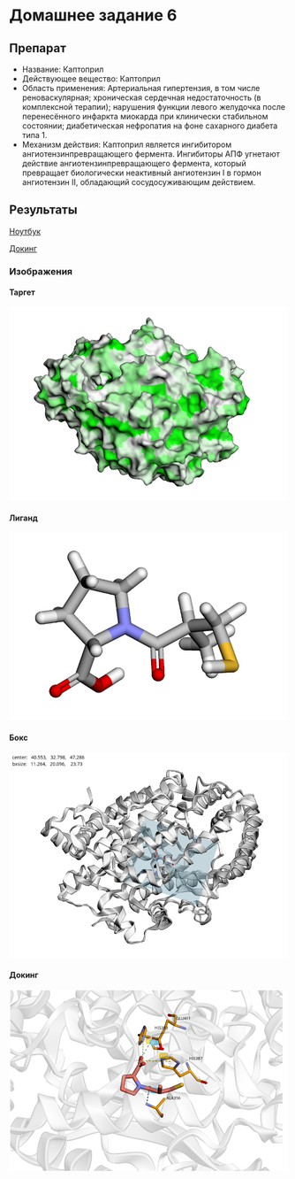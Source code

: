 # Домашнее задание 6

## Препарат

- Название: Каптоприл
- Действующее вещество: Каптоприл
- Область применения: Артериальная гипертензия, в том числе реноваскулярная; хроническая сердечная недостаточность (в комплексной терапии); нарушения функции левого желудочка после перенесённого инфаркта миокарда при клинически стабильном состоянии; диабетическая нефропатия на фоне сахарного диабета типа 1.
- Механизм действия: Каптоприл является ингибитором ангиотензинпревращающего фермента. Ингибиторы АПФ угнетают действие ангиотензинпревращающего фермента, который превращает биологически неактивный ангиотензин I в гормон ангиотензин II, обладающий сосудосуживающим действием.

## Результаты

[Ноутбук](basic_molecular_docking.ipynb)

[Докинг](IDK___1_cmpx.pdb)

### Изображения

#### Таргет

![](images/target.png)

#### Лиганд

![](images/ligand.png)

#### Бокс

![](images/box.png)

#### Докинг

![](images/doking.png)
